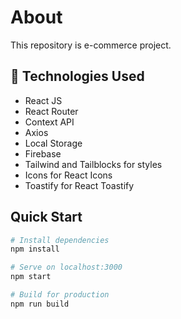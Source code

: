 <h1>About</h1>

<p>This repository is e-commerce project.<p>

## 🧰 Technologies Used

- React JS
- React Router
- Context API
- Axios
- Local Storage
- Firebase
- Tailwind and Tailblocks for styles
- Icons for React Icons
- Toastify for React Toastify

## Quick Start

```bash
# Install dependencies
npm install

# Serve on localhost:3000
npm start

# Build for production
npm run build
```
